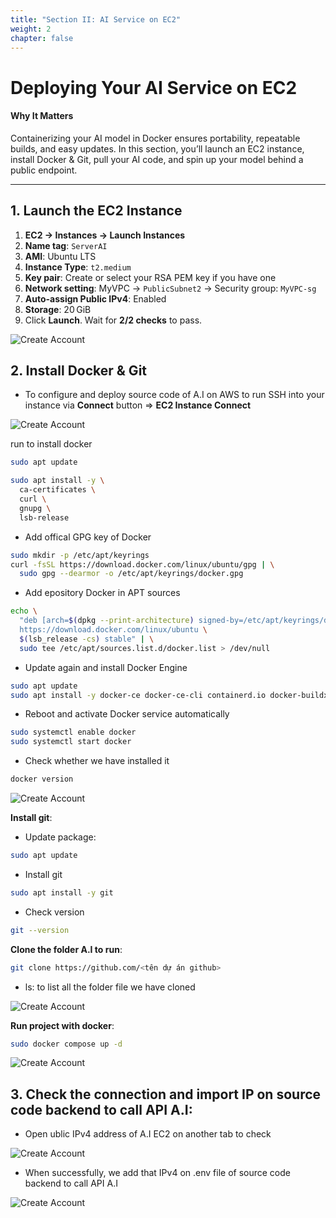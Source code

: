 ```yaml
---
title: "Section II: AI Service on EC2"
weight: 2
chapter: false
---
```


# Deploying Your AI Service on EC2

#### Why It Matters  
Containerizing your AI model in Docker ensures portability, repeatable builds, and easy updates. In this section, you’ll launch an EC2 instance, install Docker & Git, pull your AI code, and spin up your model behind a public endpoint.

---

## 1. Launch the EC2 Instance  
1. **EC2 → Instances → Launch Instances**  
2. **Name tag**: `ServerAI`  
3. **AMI**: Ubuntu LTS  
4. **Instance Type**: `t2.medium`  
5. **Key pair**: Create or select your RSA PEM key if you have one 
6. **Network setting**: MyVPC → `PublicSubnet2` → Security group: `MyVPC-sg`  
7. **Auto-assign Public IPv4**: Enabled  
8. **Storage**: 20 GiB  
9. Click **Launch**. Wait for **2/2 checks** to pass.

![Create Account](/images/2/2-1.png?featherlight=false&width=90pc)

## 2. Install Docker & Git  
- To configure and deploy source code of A.I on AWS to run
SSH into your instance via **Connect** button => **EC2 Instance Connect** 

![Create Account](/images/2/2-10.png?featherlight=false&width=90pc)

run to install docker

```bash
sudo apt update
```

```bash
sudo apt install -y \
  ca-certificates \
  curl \
  gnupg \
  lsb-release
```
- Add offical GPG key of Docker
```bash
sudo mkdir -p /etc/apt/keyrings
curl -fsSL https://download.docker.com/linux/ubuntu/gpg | \
  sudo gpg --dearmor -o /etc/apt/keyrings/docker.gpg
```
- Add epository Docker in APT sources
```bash
echo \
  "deb [arch=$(dpkg --print-architecture) signed-by=/etc/apt/keyrings/docker.gpg] \
  https://download.docker.com/linux/ubuntu \
  $(lsb_release -cs) stable" | \
  sudo tee /etc/apt/sources.list.d/docker.list > /dev/null
```
- Update again and install Docker Engine
```bash
sudo apt update
sudo apt install -y docker-ce docker-ce-cli containerd.io docker-buildx-plugin docker-compose-plugin
```
- Reboot and activate Docker service automatically
```bash
sudo systemctl enable docker
sudo systemctl start docker
```
- Check whether we have installed it
```bash
docker version
```

![Create Account](/images/2/2-2.png?featherlight=false&width=90pc)

**Install git**:
- Update package:
```bash
sudo apt update
```
- Install git
```bash
sudo apt install -y git
```
- Check version
```bash
git --version
```
**Clone the folder A.I to run**:
```bash
git clone https://github.com/<tên dự án github>
```
- ls: to list all the folder file we have cloned

![Create Account](/images/2/2-3.png?featherlight=false&width=90pc)


**Run project with docker**:
```bash
sudo docker compose up -d
```

![Create Account](/images/2/2-4.png?featherlight=false&width=90pc)

## 3. Check the connection and import IP on source code backend to call API A.I:
- Open ublic IPv4 address of A.I EC2 on another tab to check

![Create Account](/images/2/2-5.png?featherlight=false&width=90pc)

- When successfully, we add that IPv4 on .env file of source code backend to call API A.I 

![Create Account](/images/2/2-6.png?featherlight=false&width=90pc)

